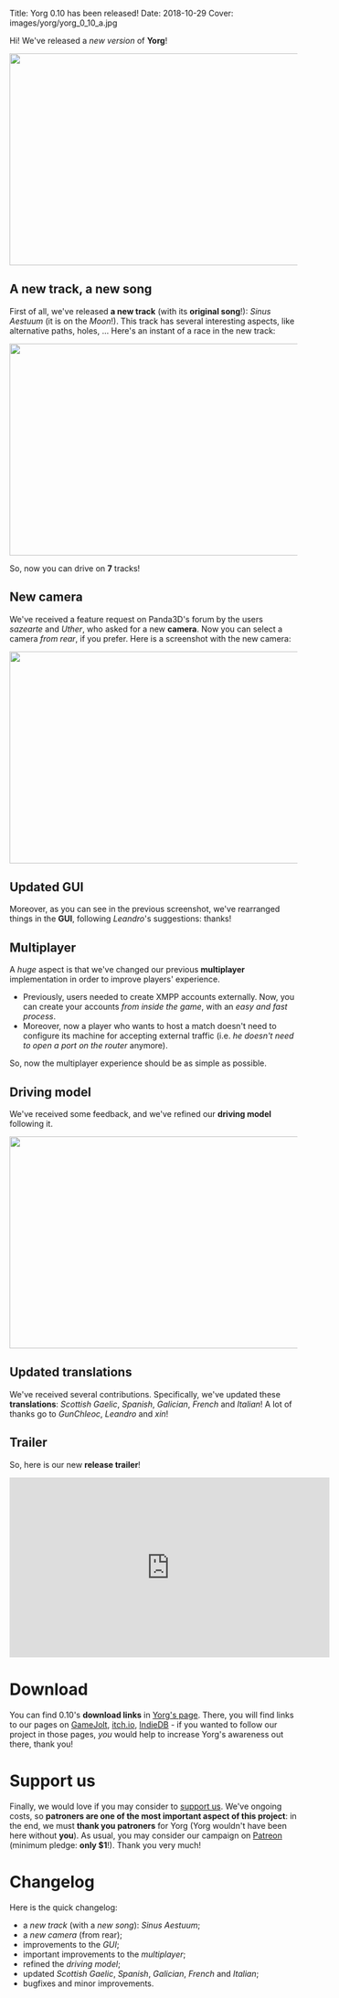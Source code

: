 Title: Yorg 0.10 has been released!
Date: 2018-10-29
Cover: images/yorg/yorg_0_10_a.jpg

Hi! We've released a *new version* of **Yorg**!

<p align="center"><a href="{filename}/images/yorg/yorg_title.jpg"><img src="{filename}/images/yorg/yorg_title.jpg" width="660" height="371" /></a></p>

A new track, a new song
-----------------------

First of all, we've released **a new track** (with its **original song**!): *Sinus Aestuum* (it is on the *Moon*!). This track has several interesting aspects, like alternative paths, holes, ... Here's an instant of a race in the new track:

<p align="center"><a href="{filename}/images/yorg/yorg_0_10_a.jpg"><img src="{filename}/images/yorg/yorg_0_10_a.jpg" width="660" height="371" /></a></p>

So, now you can drive on **7** tracks!

New camera
----------

We've received a feature request on Panda3D's forum by the users *sazearte* and *Uther*, who asked for a new **camera**. Now you can select a camera *from rear*, if you prefer. Here is a screenshot with the new camera:

<p align="center"><a href="{filename}/images/yorg/yorg_0_10_b.jpg"><img src="{filename}/images/yorg/yorg_0_10_b.jpg" width="660" height="371" /></a></p>

Updated GUI
-----------

Moreover, as you can see in the previous screenshot, we've rearranged things in the **GUI**, following *Leandro*'s suggestions: thanks!

Multiplayer
-----------

A *huge* aspect is that we've changed our previous **multiplayer** implementation in order to improve players' experience.

* Previously, users needed to create XMPP accounts externally. Now, you can create your accounts *from inside the game*, with an *easy and fast process*.
* Moreover, now a player who wants to host a match doesn't need to configure its machine for accepting external traffic (i.e. *he doesn't need to open a port on the router* anymore).

So, now the multiplayer experience should be as simple as possible.

Driving model
-------------

We've received some feedback, and we've refined our **driving model** following it.

<p align="center"><a href="{filename}/images/yorg/yorg_screen.jpg"><img src="{filename}/images/yorg/yorg_screen.jpg" width="660" height="371" /></a></p>

Updated translations
--------------------

We've received several contributions. Specifically, we've updated these **translations**: *Scottish Gaelic*, *Spanish*, *Galician*, *French* and *Italian*! A lot of thanks go to *GunChleoc*, *Leandro* and *xin*!

Trailer
-------

So, here is our new **release trailer**!

<p align="center"><iframe width="560" height="315" src="https://www.youtube.com/embed/1-ePMtYUMv0" frameborder="0" allowfullscreen></iframe></p>

Download
========

You can find 0.10's **download links** in [Yorg's page]({filename}/pages/yorg.md). There, you will find links to our pages on [GameJolt](http://gamejolt.com/games/yorg/248156), [itch.io](http://ya2.itch.io/yorg), [IndieDB](http://www.indiedb.com/games/yorg) - if you wanted to follow our project in those pages, *you* would help to increase Yorg's awareness out there, thank you!

Support us
==========

Finally, we would love if you may consider to [support us]({filename}/pages/support_us.md). We've ongoing costs, so **patroners are one of the most important aspect of this project**: in the end, we must **thank you patroners** for Yorg (Yorg wouldn't have been here without **you**). As usual, you may consider our campaign on [Patreon](http://www.patreon.com/ya2) (minimum pledge: **only $1**!). Thank you very much!

Changelog
=========

Here is the quick changelog:

* a *new track* (with a *new song*): *Sinus Aestuum*;
* a *new camera* (from rear);
* improvements to the *GUI*;
* important improvements to the *multiplayer*;
* refined the *driving model*;
* updated *Scottish Gaelic*, *Spanish*, *Galician*, *French* and *Italian*;
* bugfixes and minor improvements.
